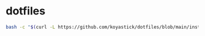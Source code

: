 # dotfiles


```bash
bash -c "$(curl -L https://github.com/koyastick/dotfiles/blob/main/install.sh)"
```
